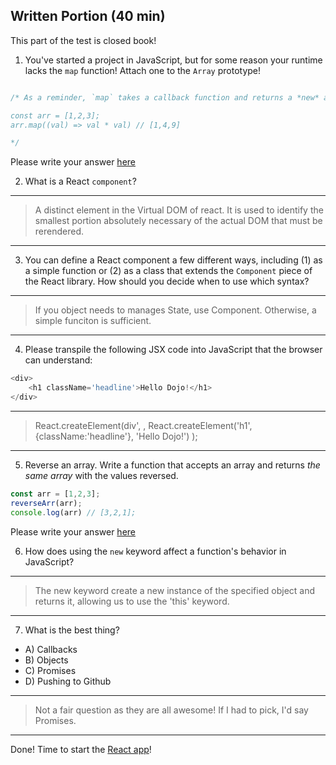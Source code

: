 ## Written Portion (40 min)
This part of the test is closed book!

1. You've started a project in JavaScript, but for some reason your runtime lacks the `map` function! Attach one to the `Array` prototype!

```js

/* As a reminder, `map` takes a callback function and returns a *new* array, with each new value created by the output of the callback function. So:

const arr = [1,2,3];
arr.map((val) => val * val) // [1,4,9]

*/

```

Please write your answer [here](./map.js)

2. What is a React `component`?

---
> A distinct element in the Virtual DOM of react.  It is used to identify the smallest portion absolutely necessary of the actual DOM that must be rerendered.
---

3. You can define a React component a few different ways, including (1) as a simple function or (2) as a class that extends the `Component` piece of the React library. How should you decide when to use which syntax?

---
> If you object needs to manages State, use Component.  Otherwise, a simple funciton is sufficient.
---

4. Please transpile the following JSX code into JavaScript that the browser can understand:

```js
<div>
    <h1 className='headline'>Hello Dojo!</h1>
</div>
```

---
> React.createElement(div', , 
        React.createElement('h1', {className:'headline'}, 'Hello Dojo!')
    );
---

5. Reverse an array. Write a function that accepts an array and returns *the same array* with the values reversed.

```js
const arr = [1,2,3];
reverseArr(arr);
console.log(arr) // [3,2,1];
```

Please write your answer [here](./reverseArr.js)

6. How does using the `new` keyword affect a function's behavior in JavaScript?

---
> The new keyword create a new instance of the specified object and returns it, allowing us to use the 'this' keyword.
---

7. What is the best thing?
* A) Callbacks
* B) Objects
* C) Promises
* D) Pushing to Github

---
> Not a fair question as they are all awesome!  If I had to pick, I'd say Promises.
---

Done! Time to start the [React app](./app-details.md)!